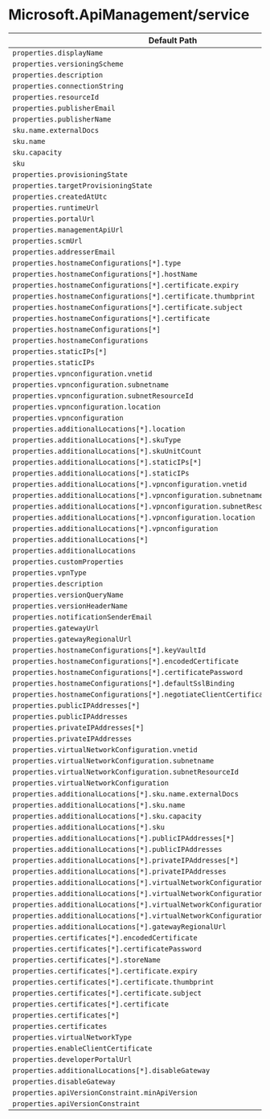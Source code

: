 # Microsoft.ApiManagement/service

| Default Path | Alias |
|---|---|
| `properties.displayName` | `Microsoft.ApiManagement/service/api-version-sets.displayName` |
| `properties.versioningScheme` | `Microsoft.ApiManagement/service/api-version-sets.versioningScheme` |
| `properties.description` | `Microsoft.ApiManagement/service/caches.description` |
| `properties.connectionString` | `Microsoft.ApiManagement/service/caches.connectionString` |
| `properties.resourceId` | `Microsoft.ApiManagement/service/caches.resourceId` |
| `properties.publisherEmail` | `Microsoft.ApiManagement/service/publisherEmail` |
| `properties.publisherName` | `Microsoft.ApiManagement/service/publisherName` |
| `sku.name.externalDocs` | `Microsoft.ApiManagement/service/sku.name.externalDocs` |
| `sku.name` | `Microsoft.ApiManagement/service/sku.name` |
| `sku.capacity` | `Microsoft.ApiManagement/service/sku.capacity` |
| `sku` | `Microsoft.ApiManagement/service/sku` |
| `properties.provisioningState` | `Microsoft.ApiManagement/service/provisioningState` |
| `properties.targetProvisioningState` | `Microsoft.ApiManagement/service/targetProvisioningState` |
| `properties.createdAtUtc` | `Microsoft.ApiManagement/service/createdAtUtc` |
| `properties.runtimeUrl` | `Microsoft.ApiManagement/service/runtimeUrl` |
| `properties.portalUrl` | `Microsoft.ApiManagement/service/portalUrl` |
| `properties.managementApiUrl` | `Microsoft.ApiManagement/service/managementApiUrl` |
| `properties.scmUrl` | `Microsoft.ApiManagement/service/scmUrl` |
| `properties.addresserEmail` | `Microsoft.ApiManagement/service/addresserEmail` |
| `properties.hostnameConfigurations[*].type` | `Microsoft.ApiManagement/service/hostnameConfigurations[*].type` |
| `properties.hostnameConfigurations[*].hostName` | `Microsoft.ApiManagement/service/hostnameConfigurations[*].hostname` |
| `properties.hostnameConfigurations[*].certificate.expiry` | `Microsoft.ApiManagement/service/hostnameConfigurations[*].certificate.expiry` |
| `properties.hostnameConfigurations[*].certificate.thumbprint` | `Microsoft.ApiManagement/service/hostnameConfigurations[*].certificate.thumbprint` |
| `properties.hostnameConfigurations[*].certificate.subject` | `Microsoft.ApiManagement/service/hostnameConfigurations[*].certificate.subject` |
| `properties.hostnameConfigurations[*].certificate` | `Microsoft.ApiManagement/service/hostnameConfigurations[*].certificate` |
| `properties.hostnameConfigurations[*]` | `Microsoft.ApiManagement/service/hostnameConfigurations[*]` |
| `properties.hostnameConfigurations` | `Microsoft.ApiManagement/service/hostnameConfigurations` |
| `properties.staticIPs[*]` | `Microsoft.ApiManagement/service/staticIPs[*]` |
| `properties.staticIPs` | `Microsoft.ApiManagement/service/staticIPs` |
| `properties.vpnconfiguration.vnetid` | `Microsoft.ApiManagement/service/vpnconfiguration.vnetid` |
| `properties.vpnconfiguration.subnetname` | `Microsoft.ApiManagement/service/vpnconfiguration.subnetname` |
| `properties.vpnconfiguration.subnetResourceId` | `Microsoft.ApiManagement/service/vpnconfiguration.subnetResourceId` |
| `properties.vpnconfiguration.location` | `Microsoft.ApiManagement/service/vpnconfiguration.location` |
| `properties.vpnconfiguration` | `Microsoft.ApiManagement/service/vpnconfiguration` |
| `properties.additionalLocations[*].location` | `Microsoft.ApiManagement/service/additionalLocations[*].location` |
| `properties.additionalLocations[*].skuType` | `Microsoft.ApiManagement/service/additionalLocations[*].skuType` |
| `properties.additionalLocations[*].skuUnitCount` | `Microsoft.ApiManagement/service/additionalLocations[*].skuUnitCount` |
| `properties.additionalLocations[*].staticIPs[*]` | `Microsoft.ApiManagement/service/additionalLocations[*].staticIPs[*]` |
| `properties.additionalLocations[*].staticIPs` | `Microsoft.ApiManagement/service/additionalLocations[*].staticIPs` |
| `properties.additionalLocations[*].vpnconfiguration.vnetid` | `Microsoft.ApiManagement/service/additionalLocations[*].vpnconfiguration.vnetid` |
| `properties.additionalLocations[*].vpnconfiguration.subnetname` | `Microsoft.ApiManagement/service/additionalLocations[*].vpnconfiguration.subnetname` |
| `properties.additionalLocations[*].vpnconfiguration.subnetResourceId` | `Microsoft.ApiManagement/service/additionalLocations[*].vpnconfiguration.subnetResourceId` |
| `properties.additionalLocations[*].vpnconfiguration.location` | `Microsoft.ApiManagement/service/additionalLocations[*].vpnconfiguration.location` |
| `properties.additionalLocations[*].vpnconfiguration` | `Microsoft.ApiManagement/service/additionalLocations[*].vpnconfiguration` |
| `properties.additionalLocations[*]` | `Microsoft.ApiManagement/service/additionalLocations[*]` |
| `properties.additionalLocations` | `Microsoft.ApiManagement/service/additionalLocations` |
| `properties.customProperties` | `Microsoft.ApiManagement/service/customProperties` |
| `properties.vpnType` | `Microsoft.ApiManagement/service/vpnType` |
| `properties.description` | `Microsoft.ApiManagement/service/api-version-sets.description` |
| `properties.versionQueryName` | `Microsoft.ApiManagement/service/api-version-sets.versionQueryName` |
| `properties.versionHeaderName` | `Microsoft.ApiManagement/service/api-version-sets.versionHeaderName` |
| `properties.notificationSenderEmail` | `Microsoft.ApiManagement/service/notificationSenderEmail` |
| `properties.gatewayUrl` | `Microsoft.ApiManagement/service/gatewayUrl` |
| `properties.gatewayRegionalUrl` | `Microsoft.ApiManagement/service/gatewayRegionalUrl` |
| `properties.hostnameConfigurations[*].keyVaultId` | `Microsoft.ApiManagement/service/hostnameConfigurations[*].keyVaultId` |
| `properties.hostnameConfigurations[*].encodedCertificate` | `Microsoft.ApiManagement/service/hostnameConfigurations[*].encodedCertificate` |
| `properties.hostnameConfigurations[*].certificatePassword` | `Microsoft.ApiManagement/service/hostnameConfigurations[*].certificatePassword` |
| `properties.hostnameConfigurations[*].defaultSslBinding` | `Microsoft.ApiManagement/service/hostnameConfigurations[*].defaultSslBinding` |
| `properties.hostnameConfigurations[*].negotiateClientCertificate` | `Microsoft.ApiManagement/service/hostnameConfigurations[*].negotiateClientCertificate` |
| `properties.publicIPAddresses[*]` | `Microsoft.ApiManagement/service/publicIPAddresses[*]` |
| `properties.publicIPAddresses` | `Microsoft.ApiManagement/service/publicIPAddresses` |
| `properties.privateIPAddresses[*]` | `Microsoft.ApiManagement/service/privateIPAddresses[*]` |
| `properties.privateIPAddresses` | `Microsoft.ApiManagement/service/privateIPAddresses` |
| `properties.virtualNetworkConfiguration.vnetid` | `Microsoft.ApiManagement/service/virtualNetworkConfiguration.vnetid` |
| `properties.virtualNetworkConfiguration.subnetname` | `Microsoft.ApiManagement/service/virtualNetworkConfiguration.subnetname` |
| `properties.virtualNetworkConfiguration.subnetResourceId` | `Microsoft.ApiManagement/service/virtualNetworkConfiguration.subnetResourceId` |
| `properties.virtualNetworkConfiguration` | `Microsoft.ApiManagement/service/virtualNetworkConfiguration` |
| `properties.additionalLocations[*].sku.name.externalDocs` | `Microsoft.ApiManagement/service/additionalLocations[*].sku.name.externalDocs` |
| `properties.additionalLocations[*].sku.name` | `Microsoft.ApiManagement/service/additionalLocations[*].sku.name` |
| `properties.additionalLocations[*].sku.capacity` | `Microsoft.ApiManagement/service/additionalLocations[*].sku.capacity` |
| `properties.additionalLocations[*].sku` | `Microsoft.ApiManagement/service/additionalLocations[*].sku` |
| `properties.additionalLocations[*].publicIPAddresses[*]` | `Microsoft.ApiManagement/service/additionalLocations[*].publicIPAddresses[*]` |
| `properties.additionalLocations[*].publicIPAddresses` | `Microsoft.ApiManagement/service/additionalLocations[*].publicIPAddresses` |
| `properties.additionalLocations[*].privateIPAddresses[*]` | `Microsoft.ApiManagement/service/additionalLocations[*].privateIPAddresses[*]` |
| `properties.additionalLocations[*].privateIPAddresses` | `Microsoft.ApiManagement/service/additionalLocations[*].privateIPAddresses` |
| `properties.additionalLocations[*].virtualNetworkConfiguration.vnetid` | `Microsoft.ApiManagement/service/additionalLocations[*].virtualNetworkConfiguration.vnetid` |
| `properties.additionalLocations[*].virtualNetworkConfiguration.subnetname` | `Microsoft.ApiManagement/service/additionalLocations[*].virtualNetworkConfiguration.subnetname` |
| `properties.additionalLocations[*].virtualNetworkConfiguration.subnetResourceId` | `Microsoft.ApiManagement/service/additionalLocations[*].virtualNetworkConfiguration.subnetResourceId` |
| `properties.additionalLocations[*].virtualNetworkConfiguration` | `Microsoft.ApiManagement/service/additionalLocations[*].virtualNetworkConfiguration` |
| `properties.additionalLocations[*].gatewayRegionalUrl` | `Microsoft.ApiManagement/service/additionalLocations[*].gatewayRegionalUrl` |
| `properties.certificates[*].encodedCertificate` | `Microsoft.ApiManagement/service/certificates[*].encodedCertificate` |
| `properties.certificates[*].certificatePassword` | `Microsoft.ApiManagement/service/certificates[*].certificatePassword` |
| `properties.certificates[*].storeName` | `Microsoft.ApiManagement/service/certificates[*].storeName` |
| `properties.certificates[*].certificate.expiry` | `Microsoft.ApiManagement/service/certificates[*].certificate.expiry` |
| `properties.certificates[*].certificate.thumbprint` | `Microsoft.ApiManagement/service/certificates[*].certificate.thumbprint` |
| `properties.certificates[*].certificate.subject` | `Microsoft.ApiManagement/service/certificates[*].certificate.subject` |
| `properties.certificates[*].certificate` | `Microsoft.ApiManagement/service/certificates[*].certificate` |
| `properties.certificates[*]` | `Microsoft.ApiManagement/service/certificates[*]` |
| `properties.certificates` | `Microsoft.ApiManagement/service/certificates` |
| `properties.virtualNetworkType` | `Microsoft.ApiManagement/service/virtualNetworkType` |
| `properties.enableClientCertificate` | `Microsoft.ApiManagement/service/enableClientCertificate` |
| `properties.developerPortalUrl` | `Microsoft.ApiManagement/service/developerPortalUrl` |
| `properties.additionalLocations[*].disableGateway` | `Microsoft.ApiManagement/service/additionalLocations[*].disableGateway` |
| `properties.disableGateway` | `Microsoft.ApiManagement/service/disableGateway` |
| `properties.apiVersionConstraint.minApiVersion` | `Microsoft.ApiManagement/service/apiVersionConstraint.minApiVersion` |
| `properties.apiVersionConstraint` | `Microsoft.ApiManagement/service/apiVersionConstraint` |

